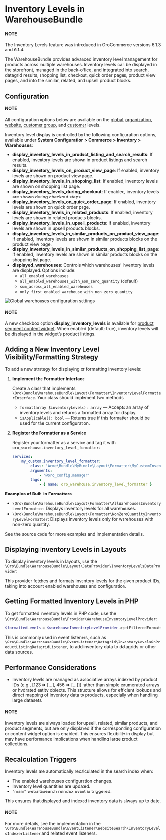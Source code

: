 <a id="bundle-docs-commerce-warehouse-bundle"></a>

# Inventory Levels in WarehouseBundle

#### NOTE
The Inventory Levels feature was introduced in OroCommerce versions 6.1.3 and 6.1.4.

The WarehouseBundle provides advanced inventory level management for products across multiple warehouses. Inventory levels can be displayed in the storefront, managed in the back-office, and integrated into search, datagrid results, shopping list, checkout, quick order pages, product view pages, and into the similar, related, and upsell product blocks.

## Configuration

#### NOTE
All configuration options below are available on the [global](../../../user/back-office/system/configuration/commerce/inventory/warehouses.md#configuration-guide-commerce-configuration-inventory-warehouses), [organization](../../../user/back-office/system/user-management/organizations/org-configuration/commerce/inventory/organization-warehouses.md#warehouses-organization), [website](../../../user/back-office/system/websites/web-configuration/commerce/inventory/website-warehouse.md#warehouses-website), [customer group](../../../user/back-office/customers/customer-groups/customer-group-configuration/commerce/inventory/customer-group-warehouse-settings.md#user-guide-customers-customer-group-inventory-settings), and [customer](../../../user/back-office/customers/customers/customer-configuration/commerce/inventory/customer-warehouse-settings.md#user-guide-customers-inventory-settings) levels.

Inventory level display is controlled by the following configuration options, available under **System Configuration > Commerce > Inventory > Warehouses**:

- **display_inventory_levels_in_product_listing_and_search_results**: If enabled, inventory levels are shown in product listings and search results.
- **display_inventory_levels_on_product_view_page**: If enabled, inventory levels are shown on product view page.
- **display_inventory_levels_in_shopping_list**: If enabled, inventory levels are shown on shopping list page.
- **display_inventory_levels_during_checkout**: If enabled, inventory levels are shown during checkout steps.
- **display_inventory_levels_on_quick_order_page**: If enabled, inventory levels are shown on quick order page.
- **display_inventory_levels_in_related_products**: If enabled, inventory levels are shown in related products blocks.
- **display_inventory_levels_in_upsell_products**: If enabled, inventory levels are shown in upsell products blocks.
- **display_inventory_levels_in_similar_products_on_product_view_page**: If enabled, inventory levels are shown in similar products blocks on the product view page.
- **display_inventory_levels_in_similar_products_on_shopping_list_page**: If enabled, inventory levels are shown in similar products blocks on the shopping list page.
- **displayed_warehouses**: Controls which warehouses’ inventory levels are displayed. Options include:
  - `all_enabled_warehouses`
  - `all_enabled_warehouses_with_non_zero_quantity` (default)
  - `sum_across_all_enabled_warehouses`
  - `only_first_enabled_warehouse_with_non_zero_quantity`

![Global warehouses configuration settings](user/img/system/config_commerce/inventory/Warehouses.png)

#### NOTE
A new checkbox option **display_inventory_levels** is available for [product segment content widget](../../../user/back-office/marketing/content-widgets/index.md#content-widgets-product-segment). When enabled (default: true), inventory levels will be displayed in the widget’s product listings.

## Adding a New Inventory Level Visibility/Formatting Strategy

To add a new strategy for displaying or formatting inventory levels:

1. **Implement the Formatter Interface**

   Create a class that implements `\Oro\Bundle\WarehouseBundle\Layout\Formatter\InventoryLevelFormatterInterface`. Your class should implement two methods:
   - `format(array $inventoryLevels): array` — Accepts an array of inventory levels and returns a formatted array for display.
   - `isApplicable(): bool` — Returns true if this formatter should be used for the current configuration.
2. **Register the Formatter as a Service**

   Register your formatter as a service and tag it with `oro_warehouse.inventory_level_formatter`:
   ```yaml
   services:
       my_custom.inventory_level_formatter:
           class: 'Acme\Bundle\MyBundle\Layout\Formatter\MyCustomInventoryLevelFormatter'
           arguments:
               - '@oro_config.manager'
           tags:
               - { name: oro_warehouse.inventory_level_formatter }
   ```

**Examples of Built-in Formatters**

- `\Oro\Bundle\WarehouseBundle\Layout\Formatter\AllWarehousesInventoryLevelFormatter`: Displays inventory levels for all warehouses.
- `\Oro\Bundle\WarehouseBundle\Layout\Formatter\NonZeroQuantityInventoryLevelFormatter`: Displays inventory levels only for warehouses with non-zero quantity.

See the source code for more examples and implementation details.

## Displaying Inventory Levels in Layouts

To display inventory levels in layouts, use the `\Oro\Bundle\WarehouseBundle\Layout\DataProvider\InventoryLevelsDataProvider`:

This provider fetches and formats inventory levels for the given product IDs, taking into account enabled warehouses and configuration.

## Getting Formatted Inventory Levels in PHP

To get formatted inventory levels in PHP code, use the `\Oro\Bundle\WarehouseBundle\Provider\WarehouseInventoryLevelProvider`:

```php
$formattedLevels = $warehouseInventoryLevelProvider->getFilteredFormattedInventoryLevels($scalarInventoryLevels);
```

This is commonly used in event listeners, such as `\Oro\Bundle\WarehouseBundle\EventListener\Datagrid\InventoryLevelsOnProductListingDatagridListener`, to add inventory data to datagrids or other data sources.

## Performance Considerations

- Inventory levels are managed as associative arrays indexed by product IDs (e.g., [123 => […], 456 => […]]) rather than simple enumerated arrays or hydrated entity objects. This structure allows for efficient lookups and direct mapping of inventory data to products, especially when handling large datasets.

#### NOTE
Inventory levels are always loaded for upsell, related, similar products, and product segments, but are only displayed if the corresponding configuration or content widget option is enabled. This ensures flexibility in display but may have performance implications when handling large product collections.

## Recalculation Triggers

Inventory levels are automatically recalculated in the search index when:

- The enabled warehouses configuration changes.
- Inventory level quantities are updated.
- “main” websitesearch reindex event is triggered.

This ensures that displayed and indexed inventory data is always up to date.

#### NOTE
For more details, see the implementation in the `\Oro\Bundle\WarehouseBundle\EventListener\WebsiteSearch\InventoryLevelsIndexerListener` and related event listeners.

<!-- Frontend -->
